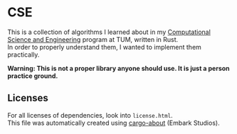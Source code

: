 # CSE
This is a collection of algorithms I learned about in my [Computational Science and Engineering](cse.tum.de) program at TUM, written in Rust. \
In order to properly understand them, I wanted to implement them practically.

**Warning: This is not a proper library anyone should use. It is just a person practice ground.**

## Licenses
For all licenses of dependencies, look into `license.html`.  
This file was automatically created using [cargo-about](https://github.com/EmbarkStudios/cargo-about) (Embark Studios).